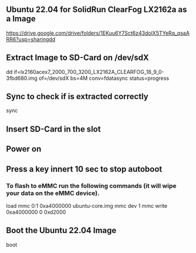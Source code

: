 ## Ubuntu 22.04 for SolidRun ClearFog LX2162a as a Image
https://drive.google.com/drive/folders/1EKuu6Y7Sct6z43dolX5TYeRq_qsaARR6?usp=sharingdd 
## Extract Image to SD-Card on /dev/sdX
dd if=lx2160acex7_2000_700_3200_LX2162A_CLEARFOG_18_9_0-3fbd680.img of=/dev/sdX bs=4M conv=fdatasync status=progress
## Sync to check if is extracted correctly
sync
## Insert SD-Card in the slot
## Power on
## Press a key innert 10 sec to stop autoboot
### To flash to eMMC run the following commands (it will wipe your data on the eMMC device).
load mmc 0:1 0xa4000000 ubuntu-core.img
mmc dev 1
mmc write 0xa4000000 0 0xd2000
## Boot the Ubuntu 22.04 Image
boot
